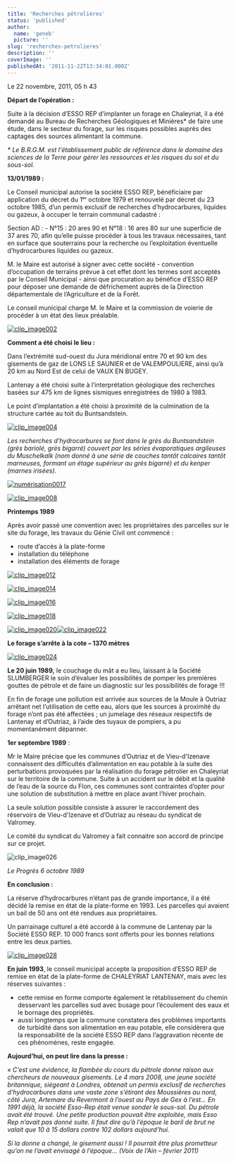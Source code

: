 ```yaml
---
title: 'Recherches pétrolières'
status: 'published'
author:
  name: 'geneb'
  picture: ''
slug: 'recherches-petrolieres'
description: ''
coverImage: ''
publishedAt: '2011-11-22T13:34:01.000Z'
---
```


Le 22 novembre, 2011, 05 h 43

**Départ de l’opération :**

Suite à la décision d’ESSO REP d’implanter un forage en Chaleyriat, il a été demandé au Bureau de Recherches Géologiques et Minières\* de faire une étude, dans le secteur du forage, sur les risques possibles auprès des captages des sources alimentant la commune.

*\* Le B.R.G.M. est l'établissement public de référence dans le domaine des sciences de la Terre pour gérer les ressources et les risques du sol et du sous-sol.*

**13/01/1989 :**

Le Conseil municipal autorise la société ESSO REP, bénéficiaire par application du décret du 1ᵉʳ octobre 1979 et renouvelé par décret du 23 octobre 1985, d’un permis exclusif de recherches d’hydrocarbures, liquides ou gazeux, à occuper le terrain communal cadastré :

Section AD : - N°15 : 20 ares 90 et N°18 : 16 ares 80 sur une superficie de 37 ares 70, afin qu’elle puisse procéder à tous les travaux nécessaires, tant en surface que souterrains pour la recherche ou l’exploitation éventuelle d’hydrocarbures liquides ou gazeux.

M. le Maire est autorisé à signer avec cette société - convention d’occupation de terrains prévue à cet effet dont les termes sont acceptés par le Conseil Municipal - ainsi que procuration au bénéfice d’ESSO REP pour déposer une demande de défrichement auprès de la Direction départementale de l’Agriculture et de la Forêt.

Le conseil municipal charge M. le Maire et la commission de voierie de procéder à un état des lieux préalable.

[![clip_image002](https://beguelins.net/blog/public/Windows-Live-Writer/e6d276593cef_F031/clip_image002_thumb.jpg "clip_image002")](https://beguelins.net/blog/public/Windows-Live-Writer/e6d276593cef_F031/clip_image002_2.jpg)

**Comment a été choisi le lieu :**

Dans l’extrémité sud-ouest du Jura méridional entre 70 et 90 km des gisements de gaz de LONS LE SAUNIER et de VALEMPOULIERE, ainsi qu’à 20 km au Nord Est de celui de VAUX EN BUGEY.

Lantenay a été choisi suite à l’interprétation géologique des recherches basées sur 475 km de lignes sismiques enregistrées de 1980 à 1983.

Le point d’implantation a été choisi à proximité de la culmination de la structure cartée au toit du Buntsandstein.

[![clip_image004](https://beguelins.net/blog/public/Windows-Live-Writer/e6d276593cef_F031/clip_image004_thumb.jpg "clip_image004")](https://beguelins.net/blog/public/Windows-Live-Writer/e6d276593cef_F031/clip_image004_2.jpg)

*Les recherches d’hydrocarbures se font dans le grès du Buntsandstein (grès bariolé, grès bigarré) couvert par les séries évaporatiques argileuses du Muschelkalk (nom donné à une série de couches tantôt calcaires tantôt marneuses, formant un étage supérieur au grès bigarré) et du kenper (marnes irisées).*

[![numérisation0017](https://beguelins.net/blog/public/Windows-Live-Writer/e6d276593cef_F031/numerisation0017_thumb.jpg "numérisation0017")](https://beguelins.net/blog/public/Windows-Live-Writer/e6d276593cef_F031/numerisation0017_2.jpg)

[![clip_image008](https://beguelins.net/blog/public/Windows-Live-Writer/e6d276593cef_F031/clip_image008_thumb.jpg "clip_image008")](https://beguelins.net/blog/public/Windows-Live-Writer/e6d276593cef_F031/clip_image008_2.jpg)

**Printemps 1989**

Après avoir passé une convention avec les propriétaires des parcelles sur le site du forage, les travaux du Génie Civil ont commencé :

- route d’accès à la plate-forme
- installation du téléphone
- installation des éléments de forage

[![clip_image012](https://beguelins.net/blog/public/Windows-Live-Writer/e6d276593cef_F031/clip_image012_thumb.jpg "clip_image012")](https://beguelins.net/blog/public/Windows-Live-Writer/e6d276593cef_F031/clip_image012_2.jpg)

[![clip_image014](https://beguelins.net/blog/public/Windows-Live-Writer/e6d276593cef_F031/clip_image014_thumb.jpg "clip_image014")](https://beguelins.net/blog/public/Windows-Live-Writer/e6d276593cef_F031/clip_image014_2.jpg)

[![clip_image016](https://beguelins.net/blog/public/Windows-Live-Writer/e6d276593cef_F031/clip_image016_thumb.jpg "clip_image016")](https://beguelins.net/blog/public/Windows-Live-Writer/e6d276593cef_F031/clip_image016_2.jpg)

[![clip_image018](https://beguelins.net/blog/public/Windows-Live-Writer/e6d276593cef_F031/clip_image018_thumb.jpg "clip_image018")](https://beguelins.net/blog/public/Windows-Live-Writer/e6d276593cef_F031/clip_image018_2.jpg)

[![clip_image020](https://beguelins.net/blog/public/Windows-Live-Writer/e6d276593cef_F031/clip_image020_thumb.jpg "clip_image020")](https://beguelins.net/blog/public/Windows-Live-Writer/e6d276593cef_F031/clip_image020_2.jpg)[![clip_image022](https://beguelins.net/blog/public/Windows-Live-Writer/e6d276593cef_F031/clip_image022_thumb.jpg "clip_image022")](https://beguelins.net/blog/public/Windows-Live-Writer/e6d276593cef_F031/clip_image022_2.jpg)

**Le forage s’arrête à la cote – 1370 mètres**

[![clip_image024](https://beguelins.net/blog/public/Windows-Live-Writer/e6d276593cef_F031/clip_image024_thumb.jpg "clip_image024")](https://beguelins.net/blog/public/Windows-Live-Writer/e6d276593cef_F031/clip_image024_2.jpg)

**Le 20 juin 1989,** le couchage du mât a eu lieu, laissant à la Société SLUMBERGER le soin d’évaluer les possibilités de pomper les premières gouttes de pétrole et de faire un diagnostic sur les possibilités de forage !!!

En fin de forage une pollution est arrivée aux sources de la Moule à Outriaz arrêtant net l’utilisation de cette eau, alors que les sources à proximité du forage n’ont pas été affectées ; un jumelage des réseaux respectifs de Lantenay et d’Outriaz, à l’aide des tuyaux de pompiers, a pu momentanément dépanner.

**1er septembre 1989** :

Mr le Maire précise que les communes d’Outriaz et de Vieu-d'Izenave connaissent des difficultés d’alimentation en eau potable à la suite des perturbations provoquées par la réalisation du forage pétrolier en Chaleyriat sur le territoire de la commune. Suite à un accident sur le débit et la qualité de l’eau de la source du Flon, ces communes sont contraintes d’opter pour une solution de substitution à mettre en place avant l’hiver prochain.

La seule solution possible consiste à assurer le raccordement des réservoirs de Vieu-d'Izenave et d’Outriaz au réseau du syndicat de Valromey.

Le comité du syndicat du Valromey a fait connaitre son accord de principe sur ce projet.

![clip_image026](https://beguelins.net/blog/public/Windows-Live-Writer/e6d276593cef_F031/clip_image026_thumb.jpg "clip_image026")

*Le Progrès 6 octobre 1989*

**En conclusion :**

La réserve d’hydrocarbures n’étant pas de grande importance, il a été décidé la remise en état de la plate-forme en 1993. Les parcelles qui avaient un bail de 50 ans ont été rendues aux propriétaires.

Un parrainage culturel a été accordé à la commune de Lantenay par la Société ESSO REP. 10 000 francs sont offerts pour les bonnes relations entre les deux parties.

[![clip_image028](https://beguelins.net/blog/public/Windows-Live-Writer/e6d276593cef_F031/clip_image028_thumb.jpg "clip_image028")](https://beguelins.net/blog/public/Windows-Live-Writer/e6d276593cef_F031/clip_image028_2.jpg)

**En juin 1993**, le conseil municipal accepte la proposition d’ESSO REP de remise en état de la plate-forme de CHALEYRIAT LANTENAY, mais avec les réserves suivantes :

- cette remise en forme comporte également le rétablissement du chemin desservant les parcelles sud avec busage pour l’écoulement des eaux et le bornage des propriétés.
- aussi longtemps que la commune constatera des problèmes importants de turbidité dans son alimentation en eau potable, elle considèrera que la responsabilité de la société ESSO REP dans l’aggravation récente de ces phénomènes, reste engagée.

**Aujourd’hui, on peut lire dans la presse :**

*« C’est une évidence, la flambée du cours du pétrole donne raison aux chercheurs de nouveaux gisements. Le 4 mars 2008, une jeune société britannique, siégeant à Londres, obtenait un permis exclusif de recherches d’hydrocarbures dans une vaste zone s’étirant des Moussières au nord, côté Jura, Artemare du Revermont à l’ouest au Pays de Gex à l’est… En 1991 déjà, la société Esso-Rep était venue sonder le sous-sol. Du pétrole avait été trouvé. Une petite production pouvait être exploitée, mais Esso Rep n’avait pas donné suite. Il faut dire qu’à l’époque le baril de brut ne valait que 10 à 15 dollars contre 102 dollars aujourd’hui.*

*Si la donne a changé, le gisement aussi ! Il pourrait être plus prometteur qu’on ne l’avait envisagé à l’époque… (Voix de l’Ain – février 2011)*